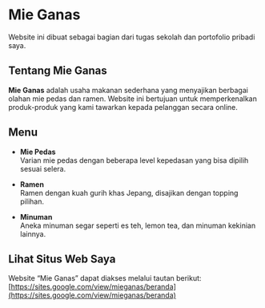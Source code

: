 # Mie Ganas

Website ini dibuat sebagai bagian dari tugas sekolah dan portofolio pribadi saya.

## Tentang Mie Ganas

**Mie Ganas** adalah usaha makanan sederhana yang menyajikan berbagai olahan mie pedas dan ramen. Website ini bertujuan untuk memperkenalkan produk-produk yang kami tawarkan kepada pelanggan secara online.

## Menu

- **Mie Pedas**  
  Varian mie pedas dengan beberapa level kepedasan yang bisa dipilih sesuai selera.

- **Ramen**  
  Ramen dengan kuah gurih khas Jepang, disajikan dengan topping pilihan.

- **Minuman**  
  Aneka minuman segar seperti es teh, lemon tea, dan minuman kekinian lainnya.

## Lihat Situs Web Saya

Website “Mie Ganas” dapat diakses melalui tautan berikut:  
[https://sites.google.com/view/mieganas/beranda](https://sites.google.com/view/mieganas/beranda)
